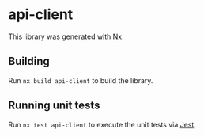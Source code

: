 # api-client

This library was generated with [Nx](https://nx.dev).

## Building

Run `nx build api-client` to build the library.

## Running unit tests

Run `nx test api-client` to execute the unit tests via [Jest](https://jestjs.io).
